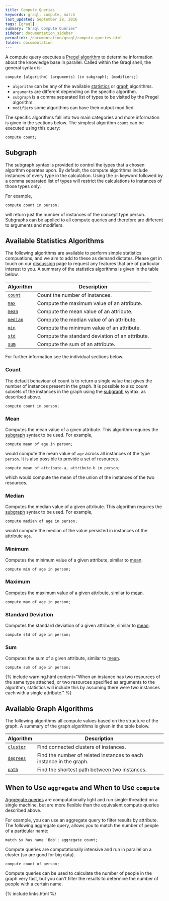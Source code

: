 ```yaml
---
title: Compute Queries
keywords: graql, compute, match
last_updated: September 28, 2016
tags: [graql]
summary: "Graql Compute Queries"
sidebar: documentation_sidebar
permalink: /documentation/graql/compute-queries.html
folder: documentation
---
```


A compute query executes a [Pregel algorithm](https://www.quora.com/What-are-the-main-concepts-behind-Googles-Pregel) to determine information about the knowledge base in parallel.
Called within the Graql shell, the general syntax is:

```
compute [algorithm] (arguments) (in subgraph); (modifiers;)
```

* `algorithm` can be any of the available [statistics](#available-statistics-algorithms) or [graph](#available-graph-algorithms) algorithms.
* `arguments` are different depending on the specific algorithm.
* `subgraph` is a comma separated list of types to be visited by the Pregel algorithm.
* `modifiers` some algorithms can have their output modified.

The specific algorithms fall into two main categories and more information is given in the sections below.
The simplest algorithm `count` can be executed using this query:

```
compute count;
```

## Subgraph

The subgraph syntax is provided to control the types that a chosen algorithm operates upon.
By default, the compute algorithms include instances of every type in the calculation.
Using the `in` keyword followed by a comma separated list of types will restrict the calculations to instances of those types only.

For example,

```
compute count in person;
```

will return just the number of instances of the concept type person.
Subgraphs can be applied to all compute queries and therefore are different to arguments and modifiers.

## Available Statistics Algorithms

The following algorithms are available to perform simple statistics compuations, and we aim to add to these as demand dictates. Please get
in touch on our [discussion](https://discuss.grakn.ai/) page to request any features that are of particular interest
to you. A summary of the statistics algorithms is given in the table below.

| Algorithm | Description                                   |
| ----------- | --------------------------------------------- |
| [`count`](#count)     | Count the number of instances.                        |
| [`max`](#maximum)    | Compute the maximum value of an attribute. |
| [`mean`](#mean)    | Compute the mean value of an attribute.                           |
| [`median`](#mean)    | Compute the median value of an attribute.                           |
| [`min`](#minimum)    | Compute the minimum value of an attribute. |
| [`std`](#standard-deviation)    | Compute the standard deviation of an attribute. |
| [`sum`](#sum)    | Compute the sum of an attribute. |

For further information see the individual sections below.

### Count

The default behaviour of count is to return a single value that gives the number of instances present in the graph. It
is possible to also count subsets of the instances in the graph using the [subgraph](#subgraph) syntax, as described above.

```
compute count in person;
```

### Mean

Computes the mean value of a given attribute. This algorithm requires the [subgraph](#subgraph) syntax to be used.
For example,

```
compute mean of age in person;
```

would compute the mean value of `age` across all instances of the type `person`.
It is also possible to provide a set of resources.

```
compute mean of attribute-a, attribute-b in person;
```

which would compute the mean of the union of the instances of the two resources.

### Median

Computes the median value of a given attribute. This algorithm requires the [subgraph](#subgraph) syntax to be used.
For example,

```
compute median of age in person;
```

would compute the median of the value persisted in instances of the attribute `age`. 

### Minimum

Computes the minimum value of a given attribute, similar to [mean](#mean).

```
compute min of age in person;
```

### Maximum

Computes the maximum value of a given attribute, similar to [mean](#mean).

```
compute max of age in person;
```

### Standard Deviation

Computes the standard deviation of a given attribute, similar to [mean](#mean).


```
compute std of age in person;
```

### Sum

Computes the sum of a given attribute, similar to [mean](#mean).

```
compute sum of age in person;
```

{% include warning.html content="When an instance has two resources of the same type attached, or two resources specified as arguments to the algorithm, statistics will include this by assuming there were two instances each with a single attribute." %}

## Available Graph Algorithms

The following algorithms all compute values based on the structure of the graph.
A summary of the graph algorithms is given in the table below.

| Algorithm | Description                                   |
| ----------- | --------------------------------------------- |
| [`cluster`](../graql-analytics/analytics-connected-components.html)     | Find connected clusters of instances.                        |
| [`degrees`](../graql-analytics/analytics-degrees.html)    | Find the number of related instances to each instance in the graph. |
| [`path`](../graql-analytics/analytics-shortest-path.html)    | Find the shortest path between two instances.                           |

<!--
For further information see the individual sections below.

### Cluster

### Degrees

### Path
-->

## When to Use `aggregate` and When to Use `compute`

[Aggregate queries](./dml.html#aggregate-query) are computationally light and run single-threaded on a single machine, but are more flexible than the equivalent compute queries described above.

For example, you can use an aggregate query to filter results by attribute. The following  aggregate query, allows you to match the number of people of a particular name:

```
match $x has name 'Bob'; aggregate count;
```

Compute queries are computationally intensive and run in parallel on a cluster (so are good for big data).

```
compute count of person; 
```

Compute queries can be used to calculate the number of people in the graph very fast, but you can't filter the results to determine the number of people with a certain name.

{% include links.html %}
